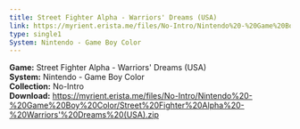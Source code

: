 ```yaml
---
title: Street Fighter Alpha - Warriors' Dreams (USA)
link: https://myrient.erista.me/files/No-Intro/Nintendo%20-%20Game%20Boy%20Color/Street%20Fighter%20Alpha%20-%20Warriors'%20Dreams%20(USA).zip
type: single1
System: Nintendo - Game Boy Color
---
```

<b>Game:</b> Street Fighter Alpha - Warriors' Dreams (USA)<br>
<b>System:</b> Nintendo - Game Boy Color<br>
<b>Collection:</b> No-Intro<br>
<b>Download:</b> https://myrient.erista.me/files/No-Intro/Nintendo%20-%20Game%20Boy%20Color/Street%20Fighter%20Alpha%20-%20Warriors'%20Dreams%20(USA).zip
